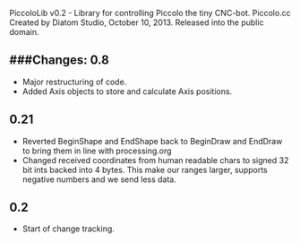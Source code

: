 
  PiccoloLib v0.2 - Library for controlling Piccolo the tiny CNC-bot.
  Piccolo.cc
  Created by Diatom Studio, October 10, 2013.
  Released into the public domain.

###Changes:
 0.8
 -
 - Major restructuring of code. 
 -  Added Axis objects to store and calculate Axis positions. 
 
 0.21
 -
 - Reverted BeginShape and EndShape back to BeginDraw and EndDraw to bring them in line with processing.org
 - Changed received coordinates from human readable chars to signed 32 bit ints backed into 4 bytes. This make our ranges larger, supports negative numbers and we send less data. 


0.2
-
- Start of change tracking.

